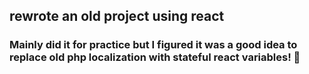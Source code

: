 ## rewrote an old project using react
### Mainly did it for practice but I figured it was a good idea to replace old php localization with stateful react variables! 🚀 
